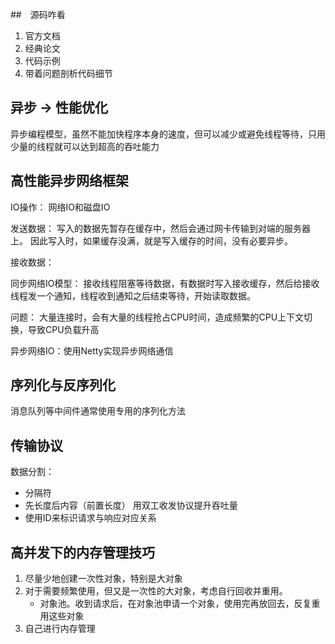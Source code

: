 ##　源码咋看
1. 官方文档
2. 经典论文
3. 代码示例
4. 带着问题剖析代码细节

## 异步 -> 性能优化

异步编程模型，虽然不能加快程序本身的速度，但可以减少或避免线程等待，只用少量的线程就可以达到超高的吞吐能力

## 高性能异步网络框架
IO操作： 网络IO和磁盘IO

发送数据： 写入的数据先暂存在缓存中，然后会通过网卡传输到对端的服务器上。
因此写入时，如果缓存没满，就是写入缓存的时间，没有必要异步。

接收数据： 

同步网络IO模型： 接收线程阻塞等待数据，有数据时写入接收缓存，然后给接收线程发一个通知，线程收到通知之后结束等待，开始读取数据。

问题： 大量连接时，会有大量的线程抢占CPU时间，造成频繁的CPU上下文切换，导致CPU负载升高

异步网络IO：使用Netty实现异步网络通信

## 序列化与反序列化
消息队列等中间件通常使用专用的序列化方法
## 传输协议
数据分割：
- 分隔符
- 先长度后内容（前置长度）
用双工收发协议提升吞吐量
- 使用ID来标识请求与响应对应关系

## 高并发下的内存管理技巧
1. 尽量少地创建一次性对象，特别是大对象
2. 对于需要频繁使用，但又是一次性的大对象，考虑自行回收并重用。
    - 对象池。收到请求后，在对象池申请一个对象，使用完再放回去，反复重用这些对象
3. 自己进行内存管理
